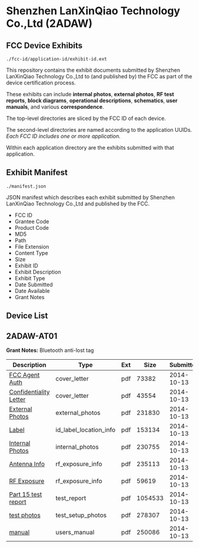 # Shenzhen LanXinQiao Technology Co.,Ltd (2ADAW)
## FCC Device Exhibits

```
./fcc-id/application-id/exhibit-id.ext
```

This repository contains the exhibit documents submitted by Shenzhen LanXinQiao Technology Co.,Ltd to (and published by) the FCC as part of the device certification process.

These exhibits can include **internal photos**, **external photos**, **RF test reports**, **block diagrams**, **operational descriptions**, **schematics**, **user manuals**, and various **correspondence**.

The top-level directories are sliced by the FCC ID of each device.

The second-level directories are named according to the application UUIDs. *Each FCC ID includes one or more application.*

Within each application directory are the exhibits submitted with that application. 

## Exhibit Manifest

```
./manifest.json
```

JSON manifest which describes each exhibit submitted by Shenzhen LanXinQiao Technology Co.,Ltd and published by the FCC.

- FCC ID
- Grantee Code
- Product Code
- MD5
- Path
- File Extension
- Content Type
- Size
- Exhibit ID
- Exhibit Description
- Exhibit Type
- Date Submitted
- Date Available
- Grant Notes

## Device List
## 2ADAW-AT01
**Grant Notes:** Bluetooth anti-lost tag

| Description | Type | Ext | Size | Submitted | Available |
| ----------- | ---- | --- | ---- | --------- | --------- |
| [FCC Agent Auth](2ADAW-AT01/c65cf1e12cee0a7f0ff9c787ef38040c/2416914.pdf) | cover_letter | pdf | 73382 | 2014-10-13 | 2014-10-13 |
| [Confidentiality Letter](2ADAW-AT01/c65cf1e12cee0a7f0ff9c787ef38040c/2416915.pdf) | cover_letter | pdf | 43554 | 2014-10-13 | 2014-10-13 |
| [External Photos](2ADAW-AT01/c65cf1e12cee0a7f0ff9c787ef38040c/2416916.pdf) | external_photos | pdf | 231830 | 2014-10-13 | 2014-10-13 |
| [Label](2ADAW-AT01/c65cf1e12cee0a7f0ff9c787ef38040c/2416918.pdf) | id_label_location_info | pdf | 153134 | 2014-10-13 | 2014-10-13 |
| [Internal Photos](2ADAW-AT01/c65cf1e12cee0a7f0ff9c787ef38040c/2416917.pdf) | internal_photos | pdf | 230755 | 2014-10-13 | 2014-10-13 |
| [Antenna Info](2ADAW-AT01/c65cf1e12cee0a7f0ff9c787ef38040c/2416919.pdf) | rf_exposure_info | pdf | 235113 | 2014-10-13 | 2014-10-13 |
| [RF Exposure](2ADAW-AT01/c65cf1e12cee0a7f0ff9c787ef38040c/2416920.pdf) | rf_exposure_info | pdf | 59619 | 2014-10-13 | 2014-10-13 |
| [Part 15 test report](2ADAW-AT01/c65cf1e12cee0a7f0ff9c787ef38040c/2416921.pdf) | test_report | pdf | 1054533 | 2014-10-13 | 2014-10-13 |
| [test photos](2ADAW-AT01/c65cf1e12cee0a7f0ff9c787ef38040c/2416922.pdf) | test_setup_photos | pdf | 278307 | 2014-10-13 | 2014-10-13 |
| [manual](2ADAW-AT01/c65cf1e12cee0a7f0ff9c787ef38040c/2416923.pdf) | users_manual | pdf | 250086 | 2014-10-13 | 2014-10-13 |
